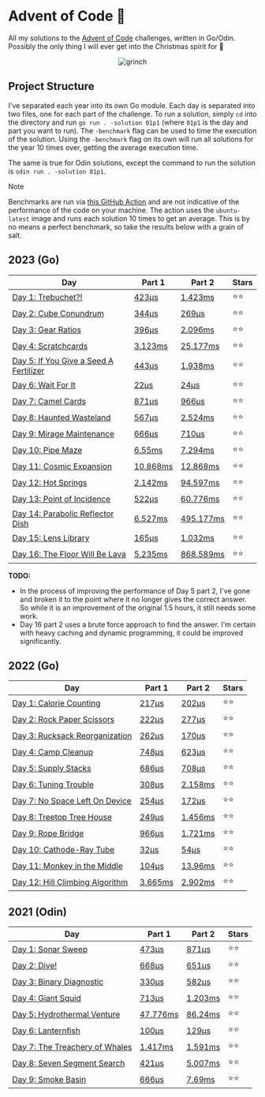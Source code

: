 # Advent of Code 📆

All my solutions to the [Advent of Code](https://adventofcode.com/) challenges, written in Go/Odin. Possibly the only thing I will ever get into the Christmas spirit for 🎄

<p align="center">
  <img alt="grinch" src="https://github.com/scottmckendry/AoC/assets/39483124/def61fe9-d27c-4440-b033-4fb7630306e0"/>
</p>

## Project Structure

I've separated each year into its own Go module. Each day is separated into two files, one for each part of the challenge. To run a solution, simply `cd` into the directory and run `go run . -solution 01p1` (where `01p1` is the day and part you want to run).
The `-benchmark` flag can be used to time the execution of the solution. Using the `-benchmark` flag on its own will run all solutions for the year 10 times over, getting the average execution time.

The same is true for Odin solutions, except the command to run the solution is `odin run . -solution 01p1`.

> [!NOTE]
> Benchmarks are run via [this GitHub Action](https://github.com/scottmckendry/aoc/actions/workflows/CI.yml) and are not indicative of the performance of the code on your machine.
> The action uses the `ubuntu-latest` image and runs each solution 10 times to get an average. This is by no means a perfect benchmark, so take the results below with a grain of salt.

## 2023 (Go)

<!-- 2023TableStart -->
| Day | Part 1 | Part 2 | Stars |
| --- | --- | --- | --- |
| [Day 1: Trebuchet?!](https://adventofcode.com/2023/day/1) | [423µs](2023/01p1.go) | [1.423ms](2023/01p2.go) | ⭐⭐ |
| [Day 2: Cube Conundrum](https://adventofcode.com/2023/day/2) | [344µs](2023/02p1.go) | [269µs](2023/02p2.go) | ⭐⭐ |
| [Day 3: Gear Ratios](https://adventofcode.com/2023/day/3) | [396µs](2023/03p1.go) | [2.096ms](2023/03p2.go) | ⭐⭐ |
| [Day 4: Scratchcards](https://adventofcode.com/2023/day/4) | [3.123ms](2023/04p1.go) | [25.177ms](2023/04p2.go) | ⭐⭐ |
| [Day 5: If You Give a Seed A Fertilizer](https://adventofcode.com/2023/day/5) | [443µs](2023/05p1.go) | [1.938ms](2023/05p2.go) | ⭐⭐ |
| [Day 6: Wait For It](https://adventofcode.com/2023/day/6) | [22µs](2023/06p1.go) | [24µs](2023/06p2.go) | ⭐⭐ |
| [Day 7: Camel Cards](https://adventofcode.com/2023/day/7) | [871µs](2023/07p1.go) | [966µs](2023/07p2.go) | ⭐⭐ |
| [Day 8: Haunted Wasteland](https://adventofcode.com/2023/day/8) | [567µs](2023/08p1.go) | [2.524ms](2023/08p2.go) | ⭐⭐ |
| [Day 9: Mirage Maintenance](https://adventofcode.com/2023/day/9) | [666µs](2023/09p1.go) | [710µs](2023/09p2.go) | ⭐⭐ |
| [Day 10: Pipe Maze](https://adventofcode.com/2023/day/10) | [6.55ms](2023/10p1.go) | [7.294ms](2023/10p2.go) | ⭐⭐ |
| [Day 11: Cosmic Expansion](https://adventofcode.com/2023/day/11) | [10.868ms](2023/11p1.go) | [12.868ms](2023/11p2.go) | ⭐⭐ |
| [Day 12: Hot Springs](https://adventofcode.com/2023/day/12) | [2.142ms](2023/12p1.go) | [94.597ms](2023/12p2.go) | ⭐⭐ |
| [Day 13: Point of Incidence](https://adventofcode.com/2023/day/13) | [522µs](2023/13p1.go) | [60.776ms](2023/13p2.go) | ⭐⭐ |
| [Day 14: Parabolic Reflector Dish](https://adventofcode.com/2023/day/14) | [6.527ms](2023/14p1.go) | [495.177ms](2023/14p2.go) | ⭐⭐ |
| [Day 15: Lens Library](https://adventofcode.com/2023/day/15) | [165µs](2023/15p1.go) | [1.032ms](2023/15p2.go) | ⭐⭐ |
| [Day 16: The Floor Will Be Lava](https://adventofcode.com/2023/day/16) | [5.235ms](2023/16p1.go) | [868.589ms](2023/16p2.go) | ⭐⭐ |

<!-- 2023TableEnd -->

**TODO:**

-   In the process of improving the performance of Day 5 part 2, I've gone and broken it to the point where it no longer gives the correct answer. So while it is an improvement of the original 1.5 hours, it still needs some work.
-   Day 16 part 2 uses a brute force approach to find the answer. I'm certain with heavy caching and dynamic programming, it could be improved significantly.

## 2022 (Go)

<!-- 2022TableStart -->
| Day | Part 1 | Part 2 | Stars |
| --- | --- | --- | --- |
| [Day 1: Calorie Counting](https://adventofcode.com/2022/day/1) | [217µs](2022/01p1.go) | [202µs](2022/01p2.go) | ⭐⭐ |
| [Day 2: Rock Paper Scissors](https://adventofcode.com/2022/day/2) | [222µs](2022/02p1.go) | [277µs](2022/02p2.go) | ⭐⭐ |
| [Day 3: Rucksack Reorganization](https://adventofcode.com/2022/day/3) | [262µs](2022/03p1.go) | [170µs](2022/03p2.go) | ⭐⭐ |
| [Day 4: Camp Cleanup](https://adventofcode.com/2022/day/4) | [748µs](2022/04p1.go) | [623µs](2022/04p2.go) | ⭐⭐ |
| [Day 5: Supply Stacks](https://adventofcode.com/2022/day/5) | [686µs](2022/05p1.go) | [708µs](2022/05p2.go) | ⭐⭐ |
| [Day 6: Tuning Trouble](https://adventofcode.com/2022/day/6) | [308µs](2022/06p1.go) | [2.158ms](2022/06p2.go) | ⭐⭐ |
| [Day 7: No Space Left On Device](https://adventofcode.com/2022/day/7) | [254µs](2022/07p1.go) | [172µs](2022/07p2.go) | ⭐⭐ |
| [Day 8: Treetop Tree House](https://adventofcode.com/2022/day/8) | [249µs](2022/08p1.go) | [1.456ms](2022/08p2.go) | ⭐⭐ |
| [Day 9: Rope Bridge](https://adventofcode.com/2022/day/9) | [966µs](2022/09p1.go) | [1.721ms](2022/09p2.go) | ⭐⭐ |
| [Day 10: Cathode-Ray Tube](https://adventofcode.com/2022/day/10) | [32µs](2022/10p1.go) | [54µs](2022/10p2.go) | ⭐⭐ |
| [Day 11: Monkey in the Middle](https://adventofcode.com/2022/day/11) | [104µs](2022/11p1.go) | [13.96ms](2022/11p2.go) | ⭐⭐ |
| [Day 12: Hill Climbing Algorithm](https://adventofcode.com/2022/day/12) | [3.665ms](2022/12p1.go) | [2.902ms](2022/12p2.go) | ⭐⭐ |

<!-- 2022TableEnd -->

## 2021 (Odin)

<!-- 2021TableStart -->
| Day | Part 1 | Part 2 | Stars |
| --- | --- | --- | --- |
| [Day 1: Sonar Sweep](https://adventofcode.com/2023/day/1) | [473µs](2021/01p1.odin) | [871µs](2021/01p2.odin) | ⭐⭐ |
| [Day 2: Dive!](https://adventofcode.com/2023/day/2) | [668µs](2021/02p1.odin) | [651µs](2021/02p2.odin) | ⭐⭐ |
| [Day 3: Binary Diagnostic](https://adventofcode.com/2023/day/3) | [330µs](2021/03p1.odin) | [582µs](2021/03p2.odin) | ⭐⭐ |
| [Day 4: Giant Squid](https://adventofcode.com/2023/day/4) | [713µs](2021/04p1.odin) | [1.203ms](2021/04p2.odin) | ⭐⭐ |
| [Day 5: Hydrothermal Venture](https://adventofcode.com/2023/day/5) | [47.776ms](2021/05p1.odin) | [86.24ms](2021/05p2.odin) | ⭐⭐ |
| [Day 6: Lanternfish](https://adventofcode.com/2023/day/6) | [100µs](2021/06p1.odin) | [129µs](2021/06p2.odin) | ⭐⭐ |
| [Day 7: The Treachery of Whales](https://adventofcode.com/2023/day/7) | [1.417ms](2021/07p1.odin) | [1.591ms](2021/07p2.odin) | ⭐⭐ |
| [Day 8: Seven Segment Search](https://adventofcode.com/2023/day/8) | [421µs](2021/08p1.odin) | [5.007ms](2021/08p2.odin) | ⭐⭐ |
| [Day 9: Smoke Basin](https://adventofcode.com/2023/day/9) | [666µs](2021/09p1.odin) | [7.69ms](2021/09p2.odin) | ⭐⭐ |
<!-- 2021TableEnd -->
